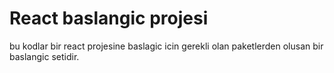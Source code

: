 # React baslangic projesi 

bu kodlar bir react projesine baslagic icin gerekli olan paketlerden olusan bir baslangic setidir.
